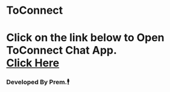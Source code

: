 <h1>ToConnect<h1/>
Click on the link below to Open ToConnect Chat App.
  <br/>
<a href="https://toconnect.netlify.app">Click Here</a>
<h3>Developed By Prem.🕴</h3>
